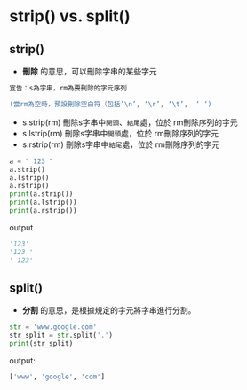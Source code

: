 strip() vs. split()
====


strip()
----
* **刪除** 的意思，可以刪除字串的某些字元
```python
宣告：s為字串，rm為要刪除的字元序列
```

```diff
!當rm為空時，預設刪除空白符（包括’\n’, ‘\r’, ‘\t’,  ‘ ‘)
```

*  s.strip(rm) 刪除s字串中`開頭`、`結尾`處，位於 rm刪除序列的字元
*  s.lstrip(rm) 刪除s字串中`開頭`處，位於 rm刪除序列的字元
*  s.rstrip(rm) 刪除s字串中`結尾`處，位於 rm刪除序列的字元

```python
a = " 123 "
a.strip()
a.lstrip()
a.rstrip()
print(a.strip())
print(a.lstrip())
print(a.rstrip())
```

output
```python
'123'
'123 '
' 123'
```


split()
----
* **分割** 的意思，是根據規定的字元將字串進行分割。

```python
str = 'www.google.com'
str_split = str.split('.') 
print(str_split)
```

output:
```python
['www', 'google', 'com'] 
```
